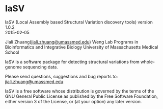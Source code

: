 # laSV

laSV (Local Assembly based Structural Variation discovery tools)                                                        version 1.0.2  
2015-02-05

Jiali Zhuang(jiali.zhuang@umassmed.edu)
Weng Lab
Programs in Bioinformatics and Integrative Biology
University of Massachusetts Medical School

laSV is a software package for detecting structural variations from whole-genome sequencing data.

Please send questions, suggestions and bug reports to:
jiali.zhuang@umassmed.edu


laSV is a free software whose distribution is governed by the terms of the GNU General Public License as published by the Free Software Foundation, either version 3 of the License, or (at your option) any later version.                                                                                                                           
